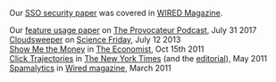 Our [SSO security paper](papers/ghasemisharif2018osingle.pdf) was covered in [WIRED Magazine](https://www.wired.com/story/single-sign-on-facebook-google-apple/).

Our <a href="papers/snyder2016browser.pdf">feature usage paper</a> on <a href="https://provocateurpodcast.com/2017/07/31/chris-kanich-privacy-on-the-modern-web/">The Provocateur Podcast</a>, July 31 2017<br />
<a href="papers/cloudsweeper.pdf">Cloudsweeper</a> on <a href="http://www.sciencefriday.com/segment/07/12/2013/protecting-your-online-privacy.html">Science Friday</a>, July 12 2013<br />
      <a href="papers/show.me.the.money.pdf">Show Me the Money</a> in <a href="http://www.economist.com/node/21532263">The Economist</a>, Oct 15th 2011<br />
            <a href="papers/click.trajectories.pdf">Click Trajectories</a> in <a href="http://www.nytimes.com/2011/05/20/technology/20spam.html?_r=2">The New York Times</a> (and the <a href="http://www.nytimes.com/2011/05/29/opinion/29sun3.html">editorial</a>), May 2011<br />
                  <a href="papers/spamalytics.pdf">Spamalytics</a> in <a href="http://www.wired.com/magazine/2011/02/st_equation_spamprofits/">Wired magazine</a>, March 2011<br />

